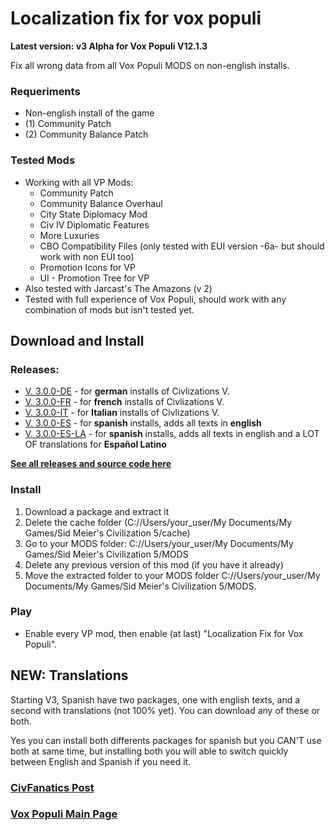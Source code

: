 # Localization fix for vox populi
**Latest version: v3 Alpha for Vox Populi V12.1.3**

Fix all wrong data from all Vox Populi MODS on non-english installs.

### Requeriments

* Non-english install of the game
* (1) Community Patch
* (2) Community Balance Patch

### Tested Mods

* Working with all VP Mods:
  - Community Patch
  - Community Balance Overhaul
  - City State Diplomacy Mod
  - Civ IV Diplomatic Features
  - More Luxuries
  - CBO Compatibility Files (only tested with EUI version -6a- but should work with non EUI too)
  - Promotion Icons for VP
  - UI - Promotion Tree for VP
* Also tested with Jarcast's The Amazons (v 2)
* Tested with full experience of Vox Populi, should work with any combination of mods but isn't tested yet.

## Download and Install

### Releases:

* [V. 3.0.0-DE](https://github.com/PabloPenia/Localization-Fix-For-Vox-Populi/releases/download/V.3.0.0-DE/German.zip) - for **german** installs of Civlizations V.
* [V. 3.0.0-FR](https://github.com/PabloPenia/Localization-Fix-For-Vox-Populi/releases/download/V.3.0.0-FR/French.zip) - for **french** installs of Civlizations V.
* [V. 3.0.0-IT](https://github.com/PabloPenia/Localization-Fix-For-Vox-Populi/releases/download/V.3.0.0-IT/Italian.zip) - for **Italian** installs of Civlizations V.
* [V. 3.0.0-ES](https://github.com/PabloPenia/Localization-Fix-For-Vox-Populi/releases/download/V.3.0.0-ES/Spanish.english.texts.zip) - for **spanish** installs, adds all texts in **english**
* [V. 3.0.0-ES-LA](https://github.com/PabloPenia/Localization-Fix-For-Vox-Populi/releases/download/V.3.0.0-ES-LA/Spanish.Traduccion.zip) - for **spanish** installs, adds all texts in english and a LOT OF translations for **Español Latino**

[**See all releases and source code here**](https://github.com/PabloPenia/Localization-Fix-For-Vox-Populi/releases)

### Install

1. Download a package and extract it
2. Delete the cache folder (C://Users/your_user/My Documents/My Games/Sid Meier's Civilization 5/cache)
3. Go to your MODS folder: C://Users/your_user/My Documents/My Games/Sid Meier's Civilization 5/MODS
4. Delete any previous version of this mod (if you have it already)
5. Move the extracted folder to your MODS folder C://Users/your_user/My Documents/My Games/Sid Meier's Civilization 5/MODS.

### Play

* Enable every VP mod, then enable (at last) "Localization Fix for Vox Populi".

## NEW: Translations

Starting V3, Spanish have two packages, one with english texts, and a second with translations (not 100% yet). You can download any of these or both.

Yes you can install both differents packages for spanish but you CAN'T use both at same time, but installing both you will able to switch quickly between English and Spanish if you need it.

### [CivFanatics Post](https://forums.civfanatics.com/threads/lffvp-localization-fix-for-vox-populi.668926/)
### [Vox Populi Main Page](https://civ-5-cbp.fandom.com)
